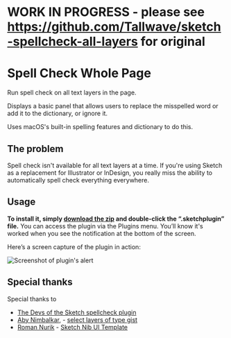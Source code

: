 # WORK IN PROGRESS - please see https://github.com/Tallwave/sketch-spellcheck-all-layers for original

# Spell Check Whole Page
Run spell check on all text layers in the page.

Displays a basic panel that allows users to replace the misspelled word or add it to the dictionary, or ignore it.

Uses macOS's built-in spelling features and dictionary to do this.


## The problem
Spell check isn't available for all text layers at a time. If you're using Sketch as a replacement for Illustrator or InDesign, you really miss the ability to automatically spell check everything everywhere.

## Usage
**To install it, simply [download the zip](https://github.com/tallwave/sketch-spellcheck-all-layers/archive/master.zip) and double-click the “.sketchplugin” file.** You can access the plugin via the Plugins menu. You’ll know it's worked when you see the notification at the bottom of the screen.

Here’s a screen capture of the plugin in action:

<img src="images/alert-screenshot.png" alt="Screenshot of plugin's alert">

## Special thanks

Special thanks to

- [The Devs of the Sketch spellcheck plugin](https://github.com/Tallwave/sketch-spellcheck-all-layers)
- [Aby Nimbalkar](https://github.com/abynim), - [select layers of type gist](https://gist.github.com/abynim/04f88d5e4fe47118bfe3#file-sketch-plugin-snippet-select-layers-of-type-js) 
- [Roman Nurik](https://github.com/romannurik) - [Sketch Nib UI Template](https://github.com/romannurik/Sketch-NibUITemplatePlugin)

